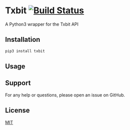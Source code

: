 # Txbit [![Build Status](https://travis-ci.com/AD-Ventures/txbit.svg?branch=main)](https://travis-ci.com/AD-Ventures/txbit)


A Python3 wrapper for the Txbit API

## Installation

```bash
pip3 install txbit
```

## Usage

## Support

For any help or questions, please open an issue on GitHub.

## License

[MIT](https://github.com/AD-Ventures/txbit/blob/master/LICENSE)
